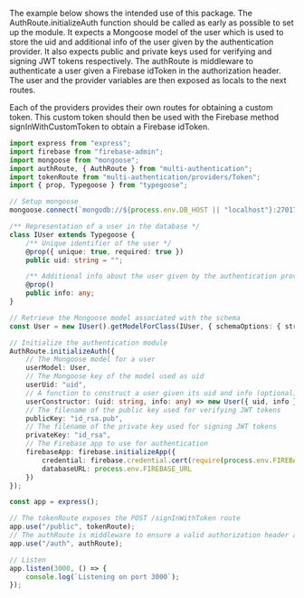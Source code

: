 The example below shows the intended use of this package. The AuthRoute.initializeAuth function should be called as early as possible to set up the module. It expects a Mongoose model of the user which is used to store the uid and additional info of the user given by the authentication provider. It also expects public and private keys used for verifying and signing JWT tokens respectively. The authRoute is middleware to authenticate a user given a Firebase idToken in the authorization header. The user and the provider variables are then exposed as locals to the next routes.

Each of the providers provides their own routes for obtaining a custom token. This custom token should then be used with the Firebase method signInWithCustomToken to obtain a Firebase idToken.

```typescript
import express from "express";
import firebase from "firebase-admin";
import mongoose from "mongoose";
import authRoute, { AuthRoute } from "multi-authentication";
import tokenRoute from "multi-authentication/providers/Token";
import { prop, Typegoose } from "typegoose";

// Setup mongoose
mongoose.connect(`mongodb://${process.env.DB_HOST || "localhost"}:27017/${process.env.MONGO_DB}`, { useCreateIndex: true, useFindAndModify: false, useNewUrlParser: true });

/** Representation of a user in the database */
class IUser extends Typegoose {
    /** Unique identifier of the user */
    @prop({ unique: true, required: true })
    public uid: string = "";

    /** Additional info about the user given by the authentication provider */
    @prop()
    public info: any;
}

// Retrieve the Mongoose model associated with the schema
const User = new IUser().getModelForClass(IUser, { schemaOptions: { strict: "throw" } });

// Initialize the authentication module
AuthRoute.initializeAuth({
    // The Mongoose model for a user
    userModel: User,
    // The Mongoose key of the model used as uid
    userUid: "uid",
    // A function to construct a user given its uid and info (optional)
    userConstructor: (uid: string, info: any) => new User({ uid, info }),
    // The filename of the public key used for verifying JWT tokens
    publicKey: "id_rsa.pub",
    // The filename of the private key used for signing JWT tokens
    privateKey: "id_rsa",
    // The Firebase app to use for authentication
    firebaseApp: firebase.initializeApp({
        credential: firebase.credential.cert(require(process.env.FIREBASE_CONFIG!)),
        databaseURL: process.env.FIREBASE_URL
    })
});

const app = express();

// The tokenRoute exposes the POST /signInWithToken route
app.use("/public", tokenRoute);
// The authRoute is middleware to ensure a valid authorization header and provides the user and provider as locals
app.use("/auth", authRoute);

// Listen
app.listen(3000, () => {
    console.log(`Listening on port 3000`);
});
```